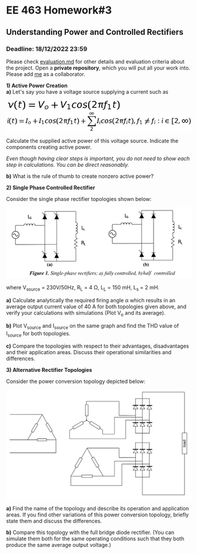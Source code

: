 # EE 463 Homework#3

## Understanding Power and Controlled Rectifiers

### Deadline: 18/12/2022 23:59

Please check [evaluation.md](evaluation.md) for other details and evaluation criteria about the project. Open a **private repository**, which you will put all your work into. Please add [me](https://github.com/OgunAltun) as a collaborator.

**1) Active Power Creation**<br />
 **a)** Let's say you have a voltage source supplying a current such as

 ![](voltageeqn.png)<br />
![](currenteqn.png)<br />

Calculate the supplied active power of this voltage source. Indicate the components creating active power.

*Even though having clear steps is important, you do not need to show each step in calculations. You can be direct reasonably.*

**b)** What is the rule of thumb to create nonzero active power?


**2) Single Phase Controlled Rectifier**<br />

Consider the single phase rectifier topologies shown below:

![](single_phase_rectifiers.png)

where V<sub>source</sub> = 230V/50Hz, R<sub>L</sub> = 4 Ω, L<sub>L</sub> = 150 mH, L<sub>s</sub> = 2 mH.

**a)** Calculate analytically the required firing angle α which results in an average output current value of 40 A for both topologies given above, and verify your calculations with simulations (Plot V<sub>o</sub> and its average).

**b)** Plot V<sub>source</sub> and I<sub>source</sub> on the same graph and find the THD value of I<sub>source</sub> for both topologies.

**c)** Compare the topologies with respect to their advantages, disadvantages and their application areas. Discuss their operational similarities and differences.


**3) Alternative Rectifier Topologies**<br />

Consider the power conversion topology depicted below:

![](OtherTopologies.gif)

**a)** Find the name of the topology and describe its operation and application areas. If you find other variations of this power conversion topology, briefly state them and discuss the differences.

**b)** Compare this topology with the full bridge diode rectifier. (You can simulate them both for the same operating conditions such that they both produce the same average output voltage.)
